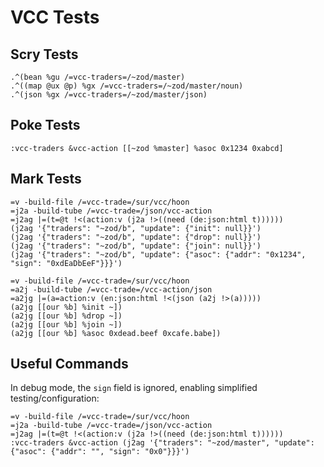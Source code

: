 # VCC Tests #

## Scry Tests ##

```
.^(bean %gu /=vcc-traders=/~zod/master)
.^((map @ux @p) %gx /=vcc-traders=/~zod/master/noun)
.^(json %gx /=vcc-traders=/~zod/master/json)
```

## Poke Tests ##

```
:vcc-traders &vcc-action [[~zod %master] %asoc 0x1234 0xabcd]
```

## Mark Tests ##

```
=v -build-file /=vcc-trade=/sur/vcc/hoon
=j2a -build-tube /=vcc-trade=/json/vcc-action
=j2ag |=(t=@t !<(action:v (j2a !>((need (de:json:html t))))))
(j2ag '{"traders": "~zod/b", "update": {"init": null}}')
(j2ag '{"traders": "~zod/b", "update": {"drop": null}}')
(j2ag '{"traders": "~zod/b", "update": {"join": null}}')
(j2ag '{"traders": "~zod/b", "update": {"asoc": {"addr": "0x1234", "sign": "0xdEaDbEeF"}}}')
```

```
=v -build-file /=vcc-trade=/sur/vcc/hoon
=a2j -build-tube /=vcc-trade=/vcc-action/json
=a2jg |=(a=action:v (en:json:html !<(json (a2j !>(a)))))
(a2jg [[our %b] %init ~])
(a2jg [[our %b] %drop ~])
(a2jg [[our %b] %join ~])
(a2jg [[our %b] %asoc 0xdead.beef 0xcafe.babe])
```

## Useful Commands ##

In debug mode, the `sign` field is ignored, enabling simplified testing/configuration:

```
=v -build-file /=vcc-trade=/sur/vcc/hoon
=j2a -build-tube /=vcc-trade=/json/vcc-action
=j2ag |=(t=@t !<(action:v (j2a !>((need (de:json:html t))))))
:vcc-traders &vcc-action (j2ag '{"traders": "~zod/master", "update": {"asoc": {"addr": "", "sign": "0x0"}}}')
```
